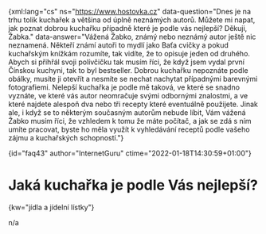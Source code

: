 
{xml:lang="cs" ns="https://www.hostovka.cz" data-question="Dnes je na trhu tolik kuchařek a většina od úplně neznámých autorů. Můžete mi napat, jak poznat dobrou kuchařku případně které je podle vás nejlepší? Děkuji, Žabka." data-answer="Vážená Žabko, známý nebo neznámý autor ještě nic neznamená. Někteří známí autoři to mydlí jako Baťa cvičky a pokud kuchařským knížkám rozumíte, tak vidíte, že to opisuje jeden od druhého. Abych si přihřál svoji polívčičku tak musím říci, že když jsem vydal první Čínskou kuchyni, tak to byl bestseller. Dobrou kuchařku nepoznáte podle obálky, musíte ji otevřít a nesmíte se nechat nachytat případnými barevnými fotografiemi. Nelepší kuchařka je podle mě taková, ve které se snadno vyznáte, ve které vás autor neomračuje svými odbornými znalostmi, a ve které najdete alespoň dva nebo tři recepty které eventuálně použijete. Jinak ale, i když se to některým současným autorům nebude líbit, Vám vážená Žabko musím říci, že vzhledem k tomu že máte počítač, a jak se zdá s ním umíte pracovat, byste ho měla využít k vyhledávání receptů podle vašeho zájmu a kuchařských schopností."}

{id="faq43" author="InternetGuru" ctime="2022-01-18T14:30:59+01:00"}

# Jaká kuchařka je podle Vás nejlepší?

{kw="jídla a jídelní lístky"}

n/a

